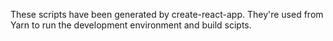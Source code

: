 These scripts have been generated by create-react-app. They're used from Yarn to run the development environment and build scipts.